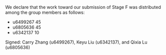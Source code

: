 We declare that the work toward our submission of Stage F was distributed among the group members as follows:

* u6499267 45
* u6805636 45
* u6342137 10

Signed: Carry Zhang (u6499267), Keyu Liu (u6342137), and Qixia Lu (u6805636)


